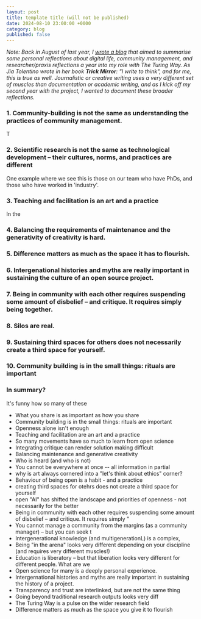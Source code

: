 ```yaml
---
layout: post
title: template title (will not be published)
date: 2024-08-10 23:00:00 +0000
category: blog
published: false
---
```


_Note: Back in August of last year, I [wrote a blog]() that aimed to summarise some personal reflections about digital life, community management, and researcher/praxis reflections a year into my role with The Turing Way. As Jia Tolentino wrote in her book **Trick Mirror**: "I write to think", and for me, this is true as well. Journalistic or creative writing uses a very different set of muscles than documentation or academic writing, and as I kick off my second year with the project, I wanted to document these broader reflections._

### 1. Community-building is not the same as understanding  the practices of community management.

T
### 2. Scientific research is not the same as technological development – their cultures, norms, and practices are different

One example where we see this is those on our team who have PhDs, and those who have worked in 'industry'. 

### 3. Teaching and facilitation is an art and a practice 

In the 

### 4. Balancing the requirements of maintenance and the generativity of creativity is hard.

### 5. Difference matters as much as the space it has to flourish.


### 6. Intergenational histories and myths are really important in sustaining the culture of an open source project. 

### 7. Being in community with each other requires suspending some amount of disbelief – and critique. It requires simply being together.

### 8. Silos are real.

### 9. Sustaining third spaces for others does not necessarily create a third space for yourself.

### 10. Community building is in the small things: rituals are important

###

### In summary?

It's funny how so many of these


- What you share is as important as how you share
- Community building is in the small things: rituals are important
- Openness alone isn't enough
- Teaching and facilitation are an art and a practice
- So many movements have so much to learn from open science
- Integrating critique can render solution making difficult
- Balancing maintenance and generative creativity
- Who is heard (and who is not) 
- You cannot be everywhere at once -- all information in partial
- why is art always cornered into a "let's think about ethics" corner?
- Behaviour of being open is a habit - and a practice
- creating third spaces for otehrs does not create a third space for yourself
- open "AI" has shifted the landscape and priorities of openness - not necessarily for the better
- Being in community with each other requires suspending some amount of disbelief – and critique. It requires simply "
- You cannot manage a community from the margins (as a community manager) – but you can seek t
- Intergenerational knowledge (and multigenerationL) is a complex, 
- Being "in the arena" looks very different depending on your discipline (and requires very different muscles!)
- Education is liberatory – but that liberation looks very different for different people. What are we 
- Open science for many is a deeply personal experience. 
- Intergernational histories and myths are really important in sustaining the history of a project. 
- Transparency and trust are interlinked, but are not the same thing
- Going beyond traditional research outputs looks very diff
- The Turing Way is a pulse on the wider research field
- Difference matters as much as the space you give it to flourish